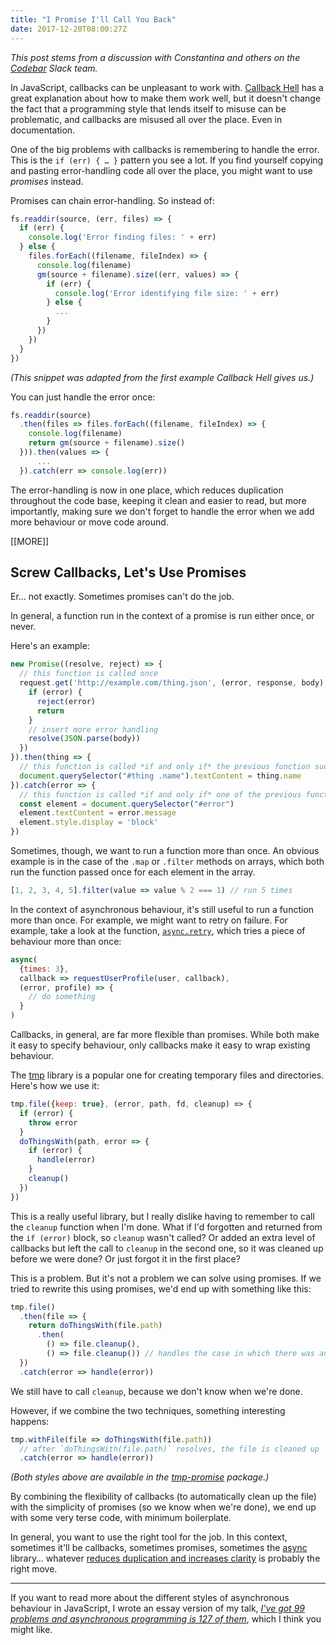 ```yaml
---
title: "I Promise I'll Call You Back"
date: 2017-12-20T08:00:27Z
---
```


*This post stems from a discussion with Constantina and others on the [Codebar][] Slack team.*

In JavaScript, callbacks can be unpleasant to work with. [Callback Hell][] has a great explanation about how to make them work well, but it doesn't change the fact that a programming style that lends itself to misuse can be problematic, and callbacks are misused all over the place. Even in documentation.

One of the big problems with callbacks is remembering to handle the error. This is the `if (err) { … }` pattern you see a lot. If you find yourself copying and pasting error-handling code all over the place, you might want to use *promises* instead.

Promises can chain error-handling. So instead of:

```javascript
fs.readdir(source, (err, files) => {
  if (err) {
    console.log('Error finding files: ' + err)
  } else {
    files.forEach((filename, fileIndex) => {
      console.log(filename)
      gm(source + filename).size((err, values) => {
        if (err) {
          console.log('Error identifying file size: ' + err)
        } else {
          ...
        }
      })
    })
  }
})
```

*(This snippet was adapted from the first example Callback Hell gives us.)*

You can just handle the error once:

```javascript
fs.readdir(source)
  .then(files => files.forEach((filename, fileIndex) => {
    console.log(filename)
    return gm(source + filename).size()
  })).then(values => {
      ...
  }).catch(err => console.log(err))
```

The error-handling is now in one place, which reduces duplication throughout the code base, keeping it clean and easier to read, but more importantly, making sure we don't forget to handle the error when we add more behaviour or move code around.

[[MORE]]

## Screw Callbacks, Let's Use Promises

Er… not exactly. Sometimes promises can't do the job.

In general, a function run in the context of a promise is run either once, or never.

Here's an example:

```javascript
new Promise((resolve, reject) => {
  // this function is called once
  request.get('http://example.com/thing.json', (error, response, body) => {
    if (error) {
      reject(error)
      return
    }
    // insert more error handling
    resolve(JSON.parse(body))
  })
}).then(thing => {
  // this function is called *if and only if* the previous function succeeded
  document.querySelector("#thing .name").textContent = thing.name
}).catch(error => {
  // this function is called *if and only if* one of the previous functions failed
  const element = document.querySelector("#error")
  element.textContent = error.message
  element.style.display = 'block'
})
```

Sometimes, though, we want to run a function more than once. An obvious example is in the case of the `.map` or `.filter` methods on arrays, which both run the function passed once for each element in the array.

```javascript
[1, 2, 3, 4, 5].filter(value => value % 2 === 1) // run 5 times
```

In the context of asynchronous behaviour, it's still useful to run a function more than once. For example, we might want to retry on failure. For example, take a look at the function, [`async.retry`][async.retry], which tries a piece of behaviour more than once:

```javascript
async(
  {times: 3},
  callback => requestUserProfile(user, callback),
  (error, profile) => {
    // do something
  }
)
```

Callbacks, in general, are far more flexible than promises. While both make it easy to specify behaviour, only callbacks make it easy to wrap existing behaviour.

The [tmp][] library is a popular one for creating temporary files and directories. Here's how we use it:

```javascript
tmp.file({keep: true}, (error, path, fd, cleanup) => {
  if (error) {
    throw error
  }
  doThingsWith(path, error => {
    if (error) {
      handle(error)
    }
    cleanup()
  })
})
```

This is a really useful library, but I really dislike having to remember to call the `cleanup` function when I'm done. What if I'd forgotten and returned from the `if (error)` block, so `cleanup` wasn't called? Or added an extra level of callbacks but left the call to `cleanup` in the second one, so it was cleaned up before we were done? Or just forgot it in the first place?

This is a problem. But it's not a problem we can solve using promises.  If we tried to rewrite this using promises, we'd end up with something like this:

```javascript
tmp.file()
  .then(file => {
    return doThingsWith(file.path)
      .then(
        () => file.cleanup(),
        () => file.cleanup()) // handles the case in which there was an error
  })
  .catch(error => handle(error))
```

We still have to call `cleanup`, because we don't know when we're done.

However, if we combine the two techniques, something interesting happens:

```javascript
tmp.withFile(file => doThingsWith(file.path))
  // after `doThingsWith(file.path)` resolves, the file is cleaned up
  .catch(error => handle(error))
```

*(Both styles above are available in the [tmp-promise][] package.)*

By combining the flexibility of callbacks (to automatically clean up the file) with the simplicity of promises (so we know when we're done), we end up with some very terse code, with minimum boilerplate.

In general, you want to use the right tool for the job. In this context, sometimes it'll be callbacks, sometimes promises, sometimes the [async][] library… whatever [reduces duplication and increases clarity][Four Elements of Simple Design] is probably the right move.

---

If you want to read more about the different styles of asynchronous behaviour in JavaScript, I wrote an essay version of my talk, *[I've got 99 problems and asynchronous programming is 127 of them][]*, which I think you might like.

[Codebar]: https://codebar.io/
[Callback Hell]: http://callbackhell.com/
[async.retry]: https://caolan.github.io/async/docs.html#retry
[tmp]: https://www.npmjs.com/package/tmp
[tmp-promise]: https://www.npmjs.com/package/tmp-promise
[async]: https://caolan.github.io/async/
[Four Elements of Simple Design]: http://blog.jbrains.ca/permalink/the-four-elements-of-simple-design
[I've got 99 problems and asynchronous programming is 127 of them]: https://noodlesandwich.com/talks/99-problems/essay
